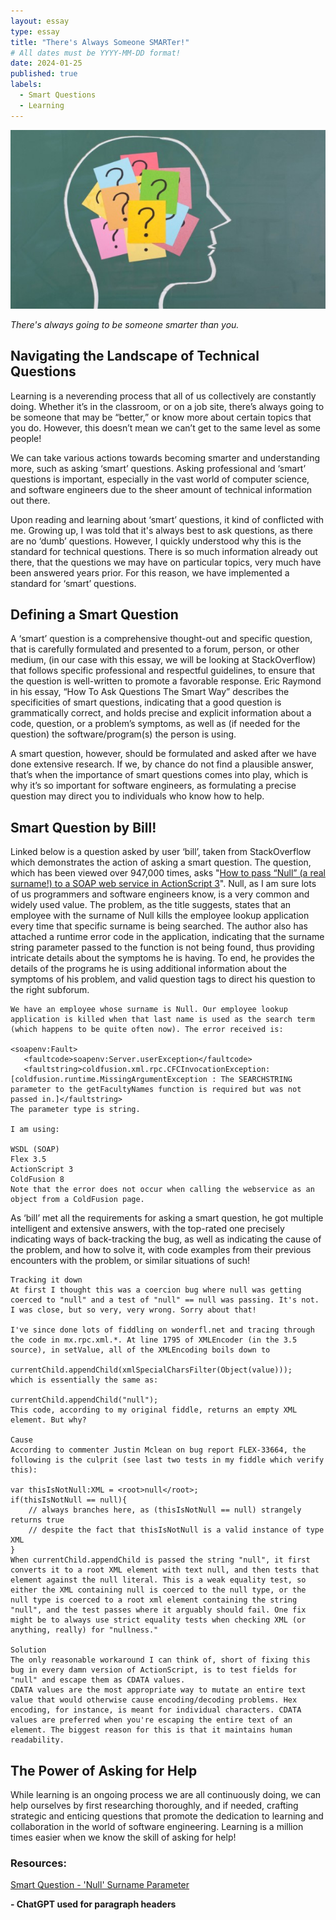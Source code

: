 ```yaml
---
layout: essay
type: essay
title: "There's Always Someone SMARTer!"
# All dates must be YYYY-MM-DD format!
date: 2024-01-25
published: true
labels:
  - Smart Questions
  - Learning
---
```


<img class="img-fluid" src="../img/always-smarter.jpg">

*There's always going to be someone smarter than you.*

## Navigating the Landscape of Technical Questions

Learning is a neverending process that all of us collectively are constantly doing. Whether it’s in the classroom, or on a job site, there’s always going to be someone that may be “better,” or know more about certain topics that you do. However, this doesn’t mean we can’t get to the same level as some people! 

We can take various actions towards becoming smarter and understanding more, such as asking ‘smart’ questions. Asking professional and ‘smart’ questions is important, especially in the vast world of computer science, and software engineers due to the sheer amount of technical information out there.

Upon reading and learning about ‘smart’ questions, it kind of conflicted with me. Growing up, I was told that it's always best to ask questions, as there are no ‘dumb’ questions. However, I quickly understood why this is the standard for technical questions. There is so much information already out there, that the questions we may have on particular topics, very much have been answered years prior. For this reason, we have implemented a standard for ‘smart’ questions.


## Defining a Smart Question

A ‘smart’ question is a comprehensive thought-out and specific question, that is carefully formulated and presented to a forum, person, or other medium, (in our case with this essay, we will be looking at StackOverflow) that follows specific professional and respectful guidelines, to ensure that the question is well-written to promote a favorable response. Eric Raymond in his essay, “How To Ask Questions The Smart Way” describes the specificities of smart questions, indicating that a good question is grammatically correct, and holds precise and explicit information about a code, question, or a problem’s symptoms, as well as (if needed for the question) the software/program(s) the person is using.

A smart question, however, should be formulated and asked after we have done extensive research. If we, by chance do not find a plausible answer, that’s when the importance of smart questions comes into play, which is why it’s so important for software engineers, as formulating a precise question may direct you to individuals who know how to help.


## Smart Question by Bill!

Linked below is a question asked by user ‘bill’, taken from StackOverflow which demonstrates the action of asking a smart question. The question, which has been viewed over 947,000 times, asks "[How to pass “Null” (a real surname!) to a SOAP web service in ActionScript 3](https://stackoverflow.com/questions/4456438/how-to-pass-null-a-real-surname-to-a-soap-web-service-in-actionscript-3)". Null, as I am sure lots of us programmers and software engineers know, is a very common and widely used value. The problem, as the title suggests, states that an employee with the surname of Null kills the employee lookup application every time that specific surname is being searched. The author also has attached a runtime error code in the application, indicating that the surname string parameter passed to the function is not being found, thus providing intricate details about the symptoms he is having. To end, he provides the details of the programs he is using additional information about the symptoms of his problem, and valid question tags to direct his question to the right subforum.

```
We have an employee whose surname is Null. Our employee lookup application is killed when that last name is used as the search term (which happens to be quite often now). The error received is:

<soapenv:Fault>
   <faultcode>soapenv:Server.userException</faultcode>
   <faultstring>coldfusion.xml.rpc.CFCInvocationException: [coldfusion.runtime.MissingArgumentException : The SEARCHSTRING parameter to the getFacultyNames function is required but was not passed in.]</faultstring>
The parameter type is string.

I am using:

WSDL (SOAP)
Flex 3.5
ActionScript 3
ColdFusion 8
Note that the error does not occur when calling the webservice as an object from a ColdFusion page.
```

As ‘bill’ met all the requirements for asking a smart question, he got multiple intelligent and extensive answers, with the top-rated one precisely indicating ways of back-tracking the bug, as well as indicating the cause of the problem, and how to solve it, with code examples from their previous encounters with the problem, or similar situations of such!

```
Tracking it down
At first I thought this was a coercion bug where null was getting coerced to "null" and a test of "null" == null was passing. It's not. I was close, but so very, very wrong. Sorry about that!

I've since done lots of fiddling on wonderfl.net and tracing through the code in mx.rpc.xml.*. At line 1795 of XMLEncoder (in the 3.5 source), in setValue, all of the XMLEncoding boils down to

currentChild.appendChild(xmlSpecialCharsFilter(Object(value)));
which is essentially the same as:

currentChild.appendChild("null");
This code, according to my original fiddle, returns an empty XML element. But why?

Cause
According to commenter Justin Mclean on bug report FLEX-33664, the following is the culprit (see last two tests in my fiddle which verify this):

var thisIsNotNull:XML = <root>null</root>;
if(thisIsNotNull == null){
    // always branches here, as (thisIsNotNull == null) strangely returns true
    // despite the fact that thisIsNotNull is a valid instance of type XML
}
When currentChild.appendChild is passed the string "null", it first converts it to a root XML element with text null, and then tests that element against the null literal. This is a weak equality test, so either the XML containing null is coerced to the null type, or the null type is coerced to a root xml element containing the string "null", and the test passes where it arguably should fail. One fix might be to always use strict equality tests when checking XML (or anything, really) for "nullness."

Solution
The only reasonable workaround I can think of, short of fixing this bug in every damn version of ActionScript, is to test fields for "null" and escape them as CDATA values.
CDATA values are the most appropriate way to mutate an entire text value that would otherwise cause encoding/decoding problems. Hex encoding, for instance, is meant for individual characters. CDATA values are preferred when you're escaping the entire text of an element. The biggest reason for this is that it maintains human readability.
```

## The Power of Asking for Help

While learning is an ongoing process we are all continuously doing, we can help ourselves by first researching thoroughly, and if needed, crafting strategic and enticing questions that promote the dedication to learning and collaboration in the world of software engineering. Learning is a million times easier when we know the skill of asking for help!



### Resources:
<a href="https://stackoverflow.com/questions/4456438/how-to-pass-null-a-real-surname-to-a-soap-web-service-in-actionscript-3">Smart Question - 'Null' Surname Parameter</a>


**- ChatGPT used for paragraph headers**
